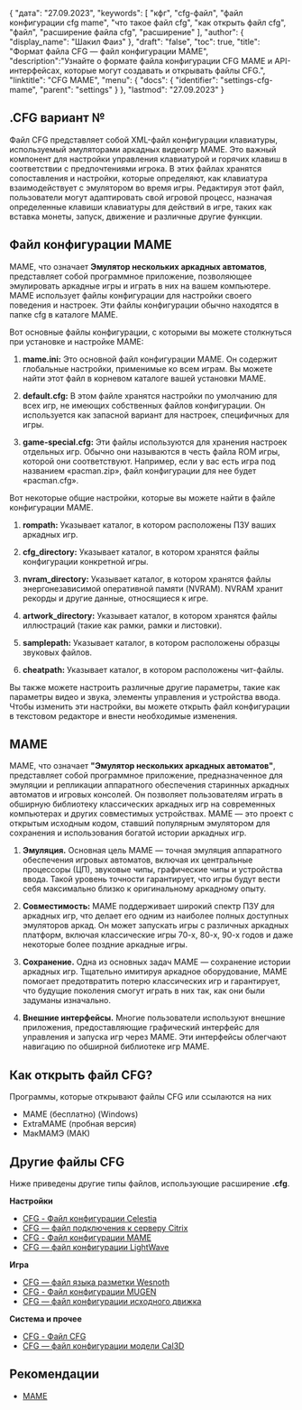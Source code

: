 {
"дата": "27.09.2023",
  "keywords": [
"кфг",
"cfg-файл",
"файл конфигурации cfg mame",
"что такое файл cfg",
"как открыть файл cfg",
"файл",
"расширение файла cfg",
"расширение"
],
  "author": {
"display_name": "Шакил Фаиз"
},
"draft": "false",
"toc": true,
"title": "Формат файла CFG — файл конфигурации MAME",
  "description":"Узнайте о формате файла конфигурации CFG MAME и API-интерфейсах, которые могут создавать и открывать файлы CFG.",
"linktitle": "CFG MAME",
  "menu": {
    "docs": {
      "identifier": "settings-cfg-mame",
"parent": "settings"
}
},
"lastmod": "27.09.2023"
}

## .CFG вариант №

Файл CFG представляет собой XML-файл конфигурации клавиатуры, используемый эмуляторами аркадных видеоигр MAME. Это важный компонент для настройки управления клавиатурой и горячих клавиш в соответствии с предпочтениями игрока. В этих файлах хранятся сопоставления и настройки, которые определяют, как клавиатура взаимодействует с эмулятором во время игры. Редактируя этот файл, пользователи могут адаптировать свой игровой процесс, назначая определенные клавиши клавиатуры для действий в игре, таких как вставка монеты, запуск, движение и различные другие функции.

## Файл конфигурации MAME

MAME, что означает **Эмулятор нескольких аркадных автоматов**, представляет собой программное приложение, позволяющее эмулировать аркадные игры и играть в них на вашем компьютере. MAME использует файлы конфигурации для настройки своего поведения и настроек. Эти файлы конфигурации обычно находятся в папке cfg в каталоге MAME.

Вот основные файлы конфигурации, с которыми вы можете столкнуться при установке и настройке MAME:

1. **mame.ini:** Это основной файл конфигурации MAME. Он содержит глобальные настройки, применимые ко всем играм. Вы можете найти этот файл в корневом каталоге вашей установки MAME.

1. **default.cfg:** В этом файле хранятся настройки по умолчанию для всех игр, не имеющих собственных файлов конфигурации. Он используется как запасной вариант для настроек, специфичных для игры.

1. **game-special.cfg:** Эти файлы используются для хранения настроек отдельных игр. Обычно они называются в честь файла ROM игры, которой они соответствуют. Например, если у вас есть игра под названием «pacman.zip», файл конфигурации для нее будет «pacman.cfg».

Вот некоторые общие настройки, которые вы можете найти в файле конфигурации MAME.

1. **rompath:** Указывает каталог, в котором расположены ПЗУ ваших аркадных игр.

1. **cfg_directory:** Указывает каталог, в котором хранятся файлы конфигурации конкретной игры.

1. **nvram_directory:** Указывает каталог, в котором хранятся файлы энергонезависимой оперативной памяти (NVRAM). NVRAM хранит рекорды и другие данные, относящиеся к игре.

1. **artwork_directory:** Указывает каталог, в котором хранятся файлы иллюстраций (такие как рамки, рамки и листовки).

1. **samplepath:** Указывает каталог, в котором расположены образцы звуковых файлов.

1. **cheatpath:** Указывает каталог, в котором расположены чит-файлы.

Вы также можете настроить различные другие параметры, такие как параметры видео и звука, элементы управления и устройства ввода. Чтобы изменить эти настройки, вы можете открыть файл конфигурации в текстовом редакторе и внести необходимые изменения.

## МАМЕ

MAME, что означает **"Эмулятор нескольких аркадных автоматов"**, представляет собой программное приложение, предназначенное для эмуляции и репликации аппаратного обеспечения старинных аркадных автоматов и игровых консолей. Он позволяет пользователям играть в обширную библиотеку классических аркадных игр на современных компьютерах и других совместимых устройствах. MAME — это проект с открытым исходным кодом, ставший популярным эмулятором для сохранения и использования богатой истории аркадных игр.

1. **Эмуляция.** Основная цель MAME — точная эмуляция аппаратного обеспечения игровых автоматов, включая их центральные процессоры (ЦП), звуковые чипы, графические чипы и устройства ввода. Такой уровень точности гарантирует, что игры будут вести себя максимально близко к оригинальному аркадному опыту.

1. **Совместимость:** MAME поддерживает широкий спектр ПЗУ для аркадных игр, что делает его одним из наиболее полных доступных эмуляторов аркад. Он может запускать игры с различных аркадных платформ, включая классические игры 70-х, 80-х, 90-х годов и даже некоторые более поздние аркадные игры.

1. **Сохранение.** Одна из основных задач MAME — сохранение истории аркадных игр. Тщательно имитируя аркадное оборудование, MAME помогает предотвратить потерю классических игр и гарантирует, что будущие поколения смогут играть в них так, как они были задуманы изначально.

1. **Внешние интерфейсы.** Многие пользователи используют внешние приложения, предоставляющие графический интерфейс для управления и запуска игр через MAME. Эти интерфейсы облегчают навигацию по обширной библиотеке игр MAME.

## Как открыть файл CFG?

Программы, которые открывают файлы CFG или ссылаются на них

- МАМЕ (бесплатно) (Windows)
- ExtraMAME (пробная версия)
- МакМАМЭ (МАК)

## Другие файлы CFG

Ниже приведены другие типы файлов, использующие расширение **.cfg**.

**Настройки**
- [CFG - Файл конфигурации Celestia](/ru/settings/cfg-celestia/)
- [CFG — файл подключения к серверу Citrix](/ru/settings/cfg-citrix/)
- [CFG - Файл конфигурации MAME](/ru/settings/cfg-mame/)
- [CFG — файл конфигурации LightWave](/ru/settings/cfg-lightwave/)

**Игра**
- [CFG — файл языка разметки Wesnoth](/ru/game/cfg-wesnoth/)
- [CFG - Файл конфигурации MUGEN](/ru/game/cfg-mugen/)
- [CFG — файл конфигурации исходного движка](/ru/game/cfg-sourceengine/)

**Система и прочее**
- [CFG - Файл CFG](/ru/system/cfg/)
- [CFG — файл конфигурации модели Cal3D](/ru/misc/cfg-cal3d/)

## Рекомендации
* [МАМЕ](https://en.wikipedia.org/wiki/MAME)

